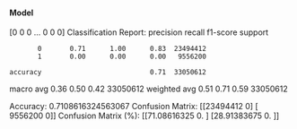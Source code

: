 #### Model
[0 0 0 ... 0 0 0]
Classification Report:
              precision    recall  f1-score   support

           0       0.71      1.00      0.83  23494412
           1       0.00      0.00      0.00   9556200

    accuracy                           0.71  33050612
   macro avg       0.36      0.50      0.42  33050612
weighted avg       0.51      0.71      0.59  33050612

Accuracy: 0.7108616324563067
Confusion Matrix:
[[23494412        0]
 [ 9556200        0]]
Confusion Matrix (%):
[[71.08616325  0.        ]
 [28.91383675  0.        ]]
